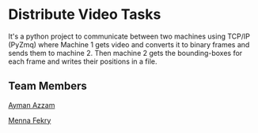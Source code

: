 # Distribute Video Tasks
It's a python project to communicate between two machines using TCP/IP (PyZmq) where Machine 1 gets video and converts it to binary frames and sends them to machine 2. Then machine 2 gets the bounding-boxes for each frame and writes their positions in a file.

## Team Members
[Ayman Azzam](https://github.com/AymanAzzam)

[Menna Fekry](https://github.com/MennaFekry)
